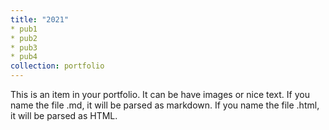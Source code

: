 ```yaml
---
title: "2021"
* pub1
* pub2
* pub3
* pub4
collection: portfolio
---
```


This is an item in your portfolio. It can be have images or nice text. If you name the file .md, it will be parsed as markdown. If you name the file .html, it will be parsed as HTML. 
